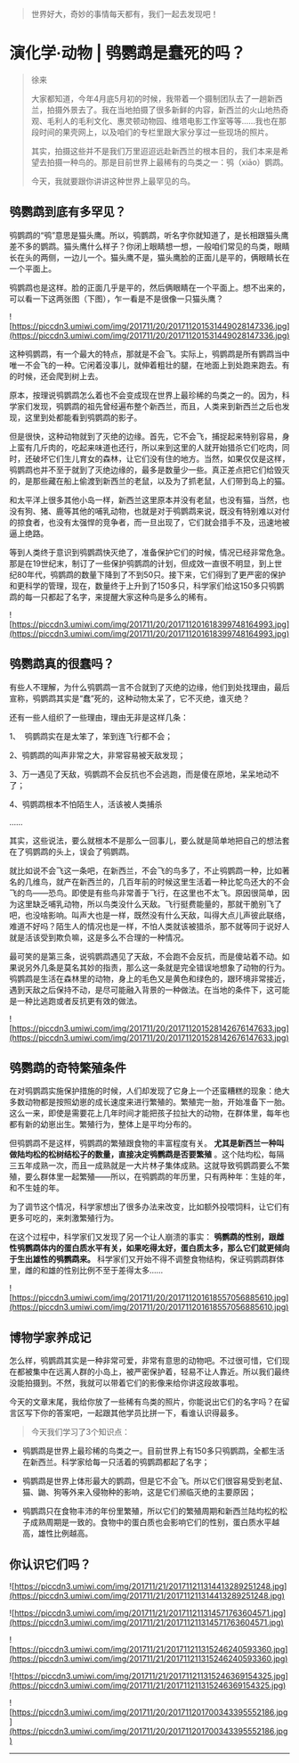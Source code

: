 > 世界好大，奇妙的事情每天都有，我们一起去发现吧！

# 演化学·动物 | 鸮鹦鹉是蠢死的吗？

> 徐来
> 
> 大家都知道，今年4月底5月初的时候，我带着一个摄制团队去了一趟新西兰，拍摄外景去了。我在当地拍摄了很多新鲜的内容，新西兰的火山地热奇观、毛利人的毛利文化、惠灵顿动物园、维塔电影工作室等等……我也在那段时间的果壳网上，以及咱们的专栏里跟大家分享过一些现场的照片。
> 
> 其实，拍摄这些并不是我们万里迢迢远赴新西兰的根本目的，我们本来是希望去拍摄一种鸟的。那是目前世界上最稀有的鸟类之一：鸮（xiāo）鹦鹉。
> 
> 今天，我就要跟你讲讲这种世界上最罕见的鸟。

## 鸮鹦鹉到底有多罕见？

鸮鹦鹉的“鸮”意思是猫头鹰。所以，鸮鹦鹉，听名字你就知道了，是长相跟猫头鹰差不多的鹦鹉。猫头鹰什么样子？你闭上眼睛想一想，一般咱们常见的鸟类，眼睛长在头的两侧，一边儿一个。猫头鹰不是，猫头鹰脸的正面儿是平的，俩眼睛长在一个平面上。

鸮鹦鹉也是这样。脸的正面几乎是平的，然后俩眼睛在一个平面上。想不出来的，可以看一下这两张图（下图），乍一看是不是很像一只猫头鹰？

![https://piccdn3.umiwi.com/img/201711/20/201711201531449028147336.jpg](https://piccdn3.umiwi.com/img/201711/20/201711201531449028147336.jpg)

这种鸮鹦鹉，有一个最大的特点，那就是不会飞。实际上，鸮鹦鹉是所有鹦鹉当中唯一不会飞的一种。它闲着没事儿，就伸着粗壮的腿，在地面上到处跑来跑去。有的时候，还会爬到树上去。

原本，按理说鸮鹦鹉怎么着也不会变成现在世界上最珍稀的鸟类之一的。因为，科学家们发现，鸮鹦鹉的祖先曾经遍布整个新西兰，而且，人类来到新西兰之后也发现，这里到处都能看到鸮鹦鹉的影子。

但是很快，这种动物就到了灭绝的边缘。首先，它不会飞，捕捉起来特别容易，身上蛮有几斤肉的，吃起来味道也还行，所以来到这里的人就开始猎杀它们吃肉，同时，还破坏它们生儿育女的森林，让它们没有住的地方。当然，如果仅仅是这样，鸮鹦鹉也并不至于就到了灭绝边缘的，最多是数量少一些。真正差点把它们给毁灭的，是那些藏在船上偷渡到新西兰的老鼠，以及为了抓老鼠，人们带到岛上的猫。

和太平洋上很多其他小岛一样，新西兰这里原本并没有老鼠，也没有猫，当然，也没有狗、猪、鹿等其他的哺乳动物，也就是对于鸮鹦鹉来说，既没有特别难以对付的掠食者，也没有太强悍的竞争者，而一旦出现了，它们就会措手不及，迅速地被逼上绝路。

等到人类终于意识到鸮鹦鹉快灭绝了，准备保护它们的时候，情况已经非常危急。那是在19世纪末，制订了一些保护鸮鹦鹉的计划，但成效一直很不明显，到上世纪80年代，鸮鹦鹉的数量下降到了不到50只。接下来，它们得到了更严密的保护和更科学的管理，现在，数量终于上升到了150多只，科学家们给这150多只鸮鹦鹉的每一只都起了名字，来提醒大家这种鸟是多么的稀有。

![https://piccdn3.umiwi.com/img/201711/20/201711201618399748164993.jpg](https://piccdn3.umiwi.com/img/201711/20/201711201618399748164993.jpg)

## 鸮鹦鹉真的很蠢吗？

有些人不理解，为什么鸮鹦鹉一言不合就到了灭绝的边缘，他们到处找理由，最后宣称，鸮鹦鹉其实是“蠢”死的，这种动物太呆了，它不灭绝，谁灭绝？

还有一些人组织了一些理由，理由无非是这样几条：

1、  鸮鹦鹉实在是太笨了，笨到连飞行都不会；

2、鸮鹦鹉的叫声非常之大，非常容易被天敌发现；

3、万一遇见了天敌，鸮鹦鹉不会反抗也不会逃跑，而是傻在原地，呆呆地动不了；

4、鸮鹦鹉根本不怕陌生人，活该被人类捕杀

……

其实，这些说法，要么就根本不是那么一回事儿，要么就是简单地把自己的想法套在了鸮鹦鹉的头上，误会了鸮鹦鹉。

就比如说不会飞这一条吧，在新西兰，不会飞的鸟多了，不止鸮鹦鹉一种，比如著名的几维鸟，就产在新西兰的，几百年前的时候这里生活着一种比鸵鸟还大的不会飞的鸟——恐鸟。即使是有些鸟非常善于飞行，在这里也不太飞。原因很简单，因为这里缺乏哺乳动物，所以鸟类没什么天敌。飞行挺费能量的，那就干脆别飞了吧，也没啥影响。叫声大也是一样，既然没有什么天敌，叫得大点儿声彼此联络，难道不好吗？陌生人的情况也是一样，不怕人类就该被猎杀，那不就等同于说好人就是活该受到欺负嘛，这是多么不合理的一种情况。

最可笑的是第三条，说鸮鹦鹉遇见了天敌，不会跑不会反抗，而是傻站着不动。如果说另外几条是莫名其妙的指责，那么这一条就是完全错误地想象了动物的行为。鸮鹦鹉是生活在森林里的动物，身上的毛色又是黄色和绿色的，跟环境非常接近，遇到天敌之后保持不动，是尽可能融入背景的一种做法。在当地的条件下，这可能是一种比逃跑或者反抗更有效的做法。

![https://piccdn3.umiwi.com/img/201711/20/201711201528142676147633.jpg](https://piccdn3.umiwi.com/img/201711/20/201711201528142676147633.jpg)

## 鸮鹦鹉的奇特繁殖条件

在对鸮鹦鹉实施保护措施的时候，人们却发现了它身上一个还蛮糟糕的现象：绝大多数动物都是按照幼崽的成长速度来进行繁殖的。繁殖完一胎，开始准备下一胎。这么一来，即使是需要花上几年时间才能把孩子拉扯大的动物，在群体里，每年也都有新的幼崽出生。繁殖行为，整体上是平均分布的。

但鸮鹦鹉不是这样，鸮鹦鹉的繁殖跟食物的丰富程度有关。 **尤其是新西兰一种叫做陆均松的松树结松子的数量，直接决定鸮鹦鹉是否要繁殖** 。这个陆均松，每隔三五年成熟一次，而且一成熟就是一大片林子集体成熟。这就导致鸮鹦鹉要么不繁殖，要么群体里一起繁殖——所以，在鸮鹦鹉的年历里，只有两种年：生娃的年，和不生娃的年。

为了调节这个情况，科学家想出了很多办法来改变，比如额外投喂饲料，让它们有更多可吃的，来刺激繁殖行为。

在这个过程中，科学家们又发现了另一个让人崩溃的事实： **鸮鹦鹉的性别，跟雌性鸮鹦鹉体内的蛋白质水平有关，如果吃得太好，蛋白质太多，那么它们就更倾向于生出雄性的鸮鹦鹉来。** 科学家们又开始不得不调整食物结构，保证鸮鹦鹉群体里，雌的和雄的性别比例不至于差得太多……

![https://piccdn3.umiwi.com/img/201711/20/201711201618557056885610.jpg](https://piccdn3.umiwi.com/img/201711/20/201711201618557056885610.jpg)

## 博物学家养成记

怎么样，鸮鹦鹉其实是一种非常可爱，非常有意思的动物吧。不过很可惜，它们现在都被集中在远离人群的小岛上，被严密保护着，轻易不让人靠近。所以我们最终没能拍摄到。不然，我就可以带着它们的影像来给你讲这段故事啦。

今天的文章末尾，我给你放了一些稀有鸟类的照片，你能说出它们的名字吗？在留言区写下你的答案吧，一起跟其他学员比拼一下，看谁认识得最多。

> 今天我们学习了3个知识点：

* 鸮鹦鹉是世界上最珍稀的鸟类之一。目前世界上有150多只鸮鹦鹉，全都生活在新西兰。科学家给每一只活着的鸮鹦鹉都起了名字；

* 鸮鹦鹉是世界上体形最大的鹦鹉，但是它不会飞。所以它们很容易受到老鼠、猫、鼬、狗等外来入侵物种的影响，这是它们濒临灭绝的主要原因；

* 鸮鹦鹉只在食物丰沛的年份里繁殖，所以它们的繁殖周期和新西兰陆均松的松子成熟周期是一致的。食物中的蛋白质也会影响它们的性别，蛋白质水平越高，雄性比例越高。    

## 你认识它们吗？

![https://piccdn3.umiwi.com/img/201711/21/201711211314413289251248.jpg](https://piccdn3.umiwi.com/img/201711/21/201711211314413289251248.jpg)

![https://piccdn3.umiwi.com/img/201711/21/201711211314571763604571.jpg](https://piccdn3.umiwi.com/img/201711/21/201711211314571763604571.jpg)

![https://piccdn3.umiwi.com/img/201711/21/201711211315246240593360.jpg](https://piccdn3.umiwi.com/img/201711/21/201711211315246240593360.jpg)

![https://piccdn3.umiwi.com/img/201711/21/201711211315246369154325.jpg](https://piccdn3.umiwi.com/img/201711/21/201711211315246369154325.jpg)

![https://piccdn3.umiwi.com/img/201711/20/201711201700343395552186.jpg](https://piccdn3.umiwi.com/img/201711/20/201711201700343395552186.jpg)

---
